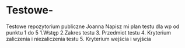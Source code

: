 # Testowe-
Testowe repozytorium publiczne Joanna 
Napisz mi plan testu dla wp od punktu 1 do 5 
1.Wstęp
2.Zakres testu
3. Przedmiot testu
4. Kryterium zaliczenia i niezaliczenia testu
5. Kryterium wejścia i wyjścia  
